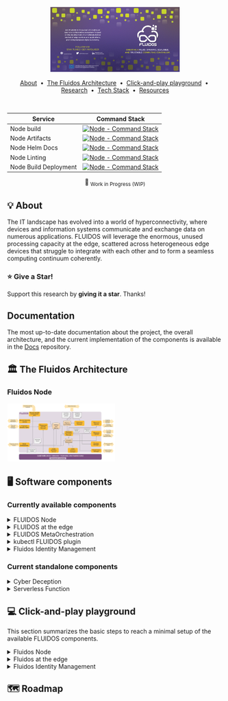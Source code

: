 <div style="text-align:center"><img src=".assets/img/fluidos-banner.png" style="max-width: 60%;"/></div>


<p align="center">
  <a href="#bulb-about">About</a> &nbsp;&bull;&nbsp;
  <a href="#classical_building-the-fluidos-architecture">The Fluidos Architecture</a> &nbsp;&bull;&nbsp;
  <a href="#computer-click-and-play-playground">Click-and-play playground</a> &nbsp;&bull;&nbsp;
  <a href="#mag_right-research">Research</a> &nbsp;&bull;&nbsp;
  <a href="#toolbox-tech-stack">Tech Stack</a> &nbsp;&bull;&nbsp;
  <a href="#book-references-and-resources">Resources</a>
</p>

<br>

<div align="center">

|Service|Command Stack|
|---------------|:----------------------------------------------------------------------------------------------------------------------------------------------------------------------------------------------------------------------------------------:
| Node build      |          [![Node - Command Stack](https://github.com/fluidos-project/node/actions/workflows/build.yaml/badge.svg)](https://github.com/fluidos-project/node/actions/workflows/build.yaml)
| Node Artifacts     |          [![Node - Command Stack](https://github.com/fluidos-project/node/actions/workflows/check_artifacts.yaml/badge.svg)](https://github.com/fluidos-project/node/actions/workflows/check_artifacts.yaml)
| Node Helm Docs     |          [![Node - Command Stack](https://github.com/fluidos-project/node/actions/workflows/check-helm-documentation.yml/badge.svg)](https://github.com/fluidos-project/node/actions/workflows/check-helm-documentation.yml)
| Node Linting    |          [![Node - Command Stack](https://github.com/fluidos-project/node/actions/workflows/lint.yaml/badge.svg)](https://github.com/fluidos-project/node/actions/workflows/lint.yaml)
| Node Build Deployment    |          [![Node - Command Stack](https://github.com/fluidos-project/node/actions/workflows/pages/pages-build-deployment/badge.svg)](https://github.com/fluidos-project/node/actions/workflows/pages/pages-build-deployment)


 :construction: <sub>Work in Progress (WIP)</sub>

</div>


## :bulb: About

The IT landscape has evolved into a world of hyperconnectivity, where devices and information systems communicate and exchange data on numerous applications. FLUIDOS will leverage the enormous, unused processing capacity at the edge, scattered across heterogeneous edge devices that struggle to integrate with each other and to form a seamless computing continuum coherently.

### :star: Give a Star!

Support this research by **giving it a star**. Thanks!

## Documentation

The most up-to-date documentation about the project, the overall architecture, and the current implementation of the components is available in the [Docs](https://github.com/fluidos-project/Docs) repository.

## :classical_building: The Fluidos Architecture

### Fluidos Node
<div><img src=".assets/img/fluidos-node.png" style="max-width: 50%;"/></div>


## :desktop_computer: Software components

### Currently available components

<details>
    <summary> FLUIDOS Node </summary>

- A component that can consist of either a single device or a set of devices, primarily serving as a representation of a Kubernetes node. It is managed by a singular Kubernetes Control Plane. For additional information, kindly consult the [FLUIDOS node repository](https://github.com/fluidos-project/node)

</details>


<details>
    <summary> FLUIDOS at the edge</summary>

- FLUIDOS at the edge: a minimal architecture for running the FLUIDOS components at the edge of the network on some STM boards, leveraging KubeEdge. For additional information, kindly consult the [FLUIDOS at the Edge repository](https://github.com/fluidos-project/fluidos-edge)

</details>

<details>
    <summary> FLUIDOS MetaOrchestration</summary>

- FLUIDOS meta-orchestration:
    This component provides functionality to perform intent-based meta orchestration of workloads within FLUIDOS continuum.
    The component relies on the functionality provided by the FLUIDOS node (see above) to perform resource discovery and acquisition.
    The project itself is extensible, allowing the definition of specific models, or rule/heuristics, for the orchestration of the deployed workloads.
    For additional information, kindly consult the [FLUIDOS model-based Meta Orchestration repository](https://github.com/fluidos-project/fluidos-modelbased-metaorchestrator/).

</details>

<details>
    <summary> kubectl FLUIDOS plugin</summary>

- kubectl FLUIDOS plugin:
    This project provides an extension (plugin) to kubectl to seamlessly interact with FLUIDOS components, namely meta-orchestrator(s).
    The project is developed using Python, and it acts as a bridge between traditional kubernetes requests and the one processed by the model-based meta orchestrator.
    Note that the pluging also allows interaction with the MSPL-based meta-orchestrator, thus providing a developer a single tool for transparently interacting with the FLUIDOS components.
    For additional information, kindly consult the [kubectl FLUIDOS plugin](https://github.com/fluidos-project/kubectl-fluidos-plugin/).

</details>

<details>
    <summary> Fluidos Identity Management</summary>

- Fluidos Identity Management:
    This component consists in an Aries agent modified for use dp-abc cryptography combined with Hyperledger Fabric as VDR to provide a very powerful interface when working with DID's, issuing VCredentials or using smart contracts. 
    These tools will help to secure any scenario that may occur in FLUIDOS and bring us an API with which we can, among other things; issue VCredentials, create DIDs for FLUIDS entities, create Verifiable Presentations from VCredentials and verify said VCredentials/VPresentations.For additional information, kindly consult the [Fluidos Identity Management Aries Framework](https://github.com/fluidos-project/idm-fluidos-aries-framework-go).

</details>

### Current standalone components

<details>
    <summary> Cyber Deception </summary>

- A component to provide Cloud Native Cyber Deception as a service, thus enhancing the overall security of the FLUIDOS ecosystem. For additional information, check the [Cyber Deception repository](https://github.com/fluidos-project/cyber-deception).

</details>

<details>
    <summary> Serverless Function</summary>

- We leverage [fission.io](https://fission.io/), a framework for serverless functions on Kubernetes, to seamlessly execute functions in a multi-cluster environment like Liqo or FLUIDOS. This enables developers to deploy lightweight, event-driven code that scales dynamically on demand. A detailed description of the installation steps is provided in the following repo
  [Serverless in multi-cluster environment](https://github.com/fluidos-project/multi-cluster-serverless-functions).

</details>

## :computer: Click-and-play playground
This section summarizes the basic steps to reach a minimal setup of the available FLUIDOS components.

<details>
    <summary> Fluidos Node </summary>

### Fluidos Node

- You can set up a FLUIDOS Node testbed using KIND (Kubernetes in Docker), which represents the simplest method to install this software on your local machine. [Begin your journey here.](https://github.com/fluidos-project/node/tree/main/testbed/kind).

</details>

<details>
    <summary> Fluidos at the edge </summary>

### Fluidos at the edge

- A minimal architecture for running the FLUIDOS components at the edge of the network on some STM boards, leveraging KubeEdge.

</details>

<details>
    <summary> Fluidos Identity Management</summary>

### Fluidos Identity Management
- To build a functional demo of the component, check the following guide [Fluidos Identity Management Guideline](https://github.com/fluidos-project/idm-fluidos-aries-framework-go/blob/main/README.md).

</details>


## :world_map: Roadmap
